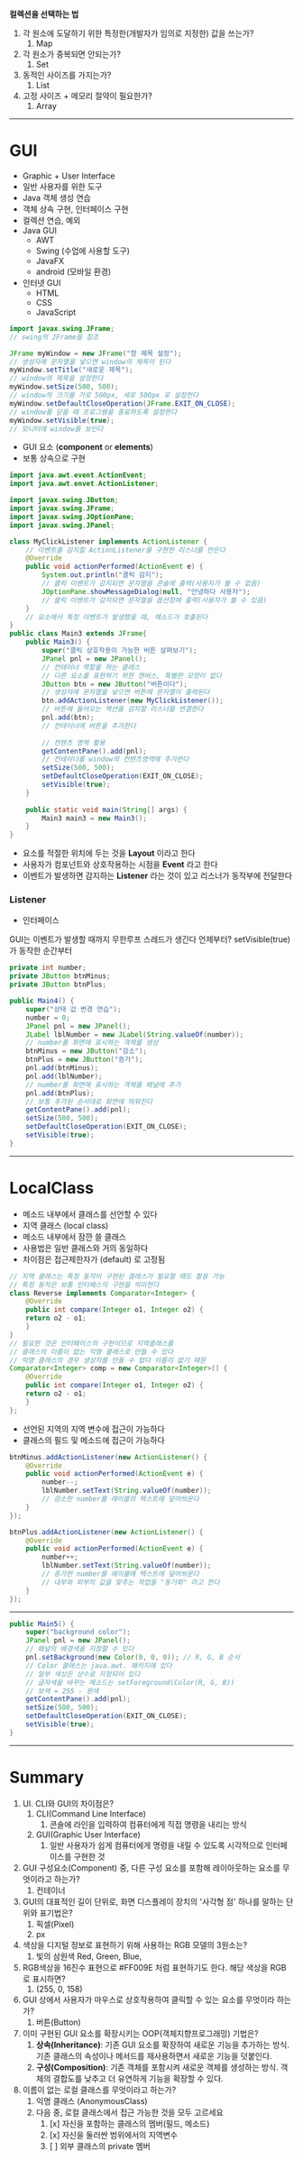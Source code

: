 **컬렉션을 선택하는 법**
1. 각 원소에 도달하기 위한 특정한(개발자가 임의로 지정한) 값을 쓰는가?
	1. Map
2. 각 원소가 중복되면 안되는가?
	1. Set
3. 동적인 사이즈를 가지는가?
	1. List
4.  고정 사이즈 + 메모리 절약이 필요한가?
	1. Array

---
# GUI
- Graphic + User Interface
- 일반 사용자를 위한 도구
- Java 객체 생성 연습
- 객체 상속 구현, 인터페이스 구현
- 컬렉션 연습, 예외
- Java GUI
	- AWT
	- Swing (수업에 사용할 도구)
	- JavaFX
	- android (모바일 환경)
- 인터넷 GUI
	- HTML
	- CSS
	- JavaScript

```java
import javax.swing.JFrame;
// swing의 JFrame을 참조

JFrame myWindow = new JFrame("창 제목 설정");
// 생성자에 문자열을 넣으면 window의 제목이 된다
myWindow.setTitle("새로운 제목");
// window의 제목을 설정한다
myWindow.setSize(500, 500);
// window의 크기를 가로 500px, 세로 500px 로 설정한다
myWindow.setDefaultCloseOperation(JFrame.EXIT_ON_CLOSE);
// window를 닫을 때 프로그램을 종료하도록 설정한다
myWindow.setVisible(true);
// 모니터에 window를 보인다
```
- GUI 요소 (**component** or **elements**)
- 보통 상속으로 구현
```java
import java.awt.event.ActionEvent;
import java.awt.envet.ActionListener;

import javax.swing.JButton;
import javax.swing.JFrame;
import javax.swing.JOptionPane;
import javax.swing.JPanel;

class MyClickListener implements ActionListener {
	// 이벤트를 감지할 ActionListener를 구현한 리스너를 만든다
	@Override
	public void actionPerformed(ActionEvent e) {
		System.out.println("클릭 감지");
		// 클릭 이벤트가 감지되면 문자열을 콘솔에 출력(사용자가 볼 수 없음)
		JOptionPane.showMessageDialog(null, "안녕하다 사용자");
		// 클릭 이벤트가 감지되면 문자열을 옵션창에 출력(사용자가 볼 수 있음)
	}
	// 요소에서 특정 이벤트가 발생했을 때, 메소드가 호출된다
}
public class Main3 extends JFrame{
	public Main3() {
		super("클릭 상호작용이 가능한 버튼 살펴보기");
		JPanel pnl = new JPanel();
		// 컨테이너 역할을 하는 클래스
		// 다른 요소를 표현하기 위한 캔버스, 특별한 모양이 없다
		JButton btn = new JButton("버튼이다");
		// 생성자에 문자열을 넣으면 버튼에 문자열이 출력된다
		btn.addActionListener(new MyClickListener());
		// 버튼에 들어오는 액션을 감지할 리스너를 연결한다
		pnl.add(btn);
		// 컨테이너에 버튼을 추가한다
		
		// 컨텐츠 영역 활용
		getContentPane().add(pnl);
		// 컨테이너를 window의 컨텐츠영역에 추가한다
		setSize(500, 500);
		setDefaultCloseOperation(EXIT_ON_CLOSE);
		setVisible(true);
	}
	
	public static void main(String[] args) {
		Main3 main3 = new Main3();
	}
}
```
- 요소를 적절한 위치에 두는 것을 **Layout** 이라고 한다
- 사용자가 컴포넌트와 상호작용하는 시점을 **Event** 라고 한다
- 이벤트가 발생하면 감지하는 **Listener** 라는 것이 있고 리스너가 동작부에 전달한다
### Listener
- 인터페이스

GUI는 이벤트가 발생할 때까지 무한루프 스레드가 생긴다
언제부터? setVisible(true)가 동작한 순간부터

```java
private int number;
private JButton btnMinus;
private JButton btnPlus;

public Main4() {
	super("상태 값 변경 연습");
	number = 0;
	JPanel pnl = new JPanel();
	JLabel lblNumber = new JLabel(String.valueOf(number));
	// number를 화면에 표시하는 객체를 생성
	btnMinus = new JButton("감소");
	btnPlus = new JButton("증가");
	pnl.add(btnMinus);
	pnl.add(lblNumber);
	// number를 화면에 표시하는 객체를 패널에 추가
	pnl.add(btnPlus);
	// 보통 추가된 순서대로 화면에 띄워진다
	getContentPane().add(pnl);
	setSize(500, 500);
	setDefaultCloseOperation(EXIT_ON_CLOSE);
	setVisible(true);
}
```

---
# LocalClass
- 메소드 내부에서 클래스를 선언할 수 있다
- 지역 클래스 (local class)
- 메소드 내부에서 잠깐 쓸 클래스
- 사용법은 일반 클래스와 거의 동일하다
- 차이점은 접근제한자가 (default) 로 고정됨
```java
// 지역 클래스는 특정 동작이 구현된 클래스가 필요할 때도 활용 가능
// 특정 동작은 보통 인터페스의 구현을 의미한다
class Reverse implements Comparator<Integer> {
	@Override
	public int compare(Integer o1, Integer o2) {
	return o2 - o1;
	}
}
// 필요한 것은 인터페이스의 구현이므로 지역클래스를
// 클래스의 이름이 없는 익명 클래스로 만들 수 있다
// 익명 클래스의 경우 생성자를 만들 수 없다 이름이 없기 때문
Comparator<Integer> comp = new Comparator<Integer>() {
	@Override
	public int compare(Integer o1, Integer o2) {
	return o2 - o1;
	}
};
```
- 선언된 지역의 지역 변수에 접근이 가능하다
- 클래스의 필드 및 메소드에 접근이 가능하다
```java
btnMinus.addActionListener(new ActionListener() {
	@Override
	public void actionPerformed(ActionEvent e) {
		number--;
		lblNumber.setText(String.valueOf(number));
		// 감소한 number를 레이블의 텍스트에 덮어씌운다
	}
});

btnPlus.addActionListener(new ActionListener() {
	@Override
	public void actionPerformed(ActionEvent e) {
		number++;
		lblNumber.setText(String.valueOf(number));
		// 증가한 number를 레이블에 텍스트에 덮어씌운다
		// 내부와 외부의 값을 맞추는 작업을 "동기화" 라고 한다
	}
});
```
---
```java
public Main5() {
	super("background color");
	JPanel pnl = new JPanel();
	// 패널의 배경색을 지정할 수 있다
	pnl.setBackground(new Color(0, 0, 0)); // R, G, B 순서
	// Color 클래스는 java.awt. 패키지에 있다
	// 일부 색상은 상수로 지정되어 있다
	// 글자색을 바꾸는 메소드는 setForeground(Color(R, G, B))
	// 보색 = 255 - 원색
	getContentPane().add(pnl);
	setSize(500, 500);
	setDefaultCloseOperation(EXIT_ON_CLOSE);
	setVisible(true);
}
```
---
# Summary
1. UI. CLI와 GUI의 차이점은?
	1. CLI(Command Line Interface)
		1. 콘솔에 라인을 입력하여 컴퓨터에게 직접 명령을 내리는 방식
	2. GUI(Graphic User Interface)
		1. 일반 사용자가 쉽게 컴퓨터에게 명령을 내릴 수 있도록 시각적으로 인터페이스를 구현한 것
2.  GUI 구성요소(Component) 중, 다른 구성 요소를 포함해 레이아웃하는 요소를 무엇이라고 하는가?
	1. 컨테이너
3. GUI의 대표적인 길이 단위로, 화면 디스플레이 장치의 '사각형 점' 하나를 말하는 단위와 표기법은?
	1. 픽셀(Pixel)
	2. px
4. 색상을 디지털 정보로 표현하기 위해 사용하는 RGB 모델의 3원소는?
	1. 빛의 삼원색 Red, Green, Blue,
5. RGB색상을 16진수 표현으로 \#FF009E 처럼 표현하기도 한다. 해당 색상을 RGB로 표시하면?
	1. (255, 0, 158)
6. GUI 상에서 사용자가 마우스로 상호작용하여 클릭할 수 있는 요소를 무엇이라 하는가?
	1. 버튼(Button)
7. 이미 구현된 GUI 요소를 확장시키는 OOP(객체지향프로그래밍) 기법은?
	1. **상속(Inheritance)**: 기존 GUI 요소를 확장하여 새로운 기능을 추가하는 방식. 기존 클래스의 속성이나 메서드를 재사용하면서 새로운 기능을 덧붙인다.
	2. **구성(Composition)**: 기존 객체를 포함시켜 새로운 객체를 생성하는 방식. 객체의 결합도를 낮추고 더 유연하게 기능을 확장할 수 있다.
8. 이름이 없는 로컬 클래스를 무엇이라고 하는가?
	1. 익명 클래스 (AnonymousClass)
	2. 다음 중, 로컬 클래스에서 접근 가능한 것을 모두 고르세요
		1. [x] 자신을 포함하는 클래스의 멤버(필드, 메소드)
		2. [x] 자신을 둘러싼 범위에서의 지역변수
		3. [ ] 외부 클래스의 private 멤버
